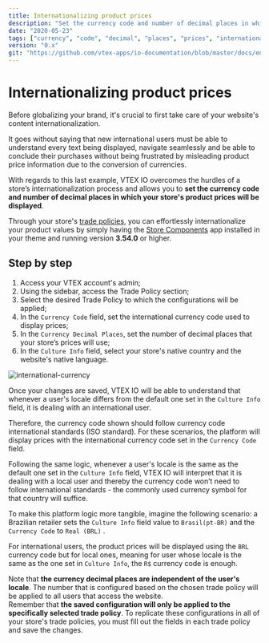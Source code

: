 ```yaml
---
title: Internationalizing product prices
description: "Set the currency code and number of decimal places in which your store's product prices will be displayed for international users."
date: "2020-05-23"
tags: ["currency", "code", "decimal", "places", "prices", "internationalizing"]
version: "0.x"
git: "https://github.com/vtex-apps/io-documentation/blob/master/docs/en/Recipes/store-management/internationalizing-product-prices.md"
---
```


# Internationalizing product prices

Before globalizing your brand, it's crucial to first take care of your website's content internationalization. 

It goes without saying that new international users must be able to understand every text being displayed, navigate seamlessly and be able to conclude their purchases without being frustrated by misleading product price information due to the conversion of currencies.

With regards to this last example, VTEX IO overcomes the hurdles of a store’s internationalization process and allows you to **set the currency code and number of decimal places in which your store's product prices will be displayed**.

Through your store's [trade policies](https://help.vtex.com/tutorial/what-is-a-sales-policy--563tbcL0TYKEKeOY4IAgAE), you can effortlessly internationalize your product values by simply having the [Store Components](https://vtex.io/docs/components/all/vtex.store-components@3.115.0/) app installed in your theme and running version **3.54.0** or higher.

## Step by step

1. Access your VTEX account's admin;
2. Using the sidebar, access the Trade Policy section;
3. Select the desired Trade Policy to which the configurations will be applied;
4. In the `Currency Code` field, set the international currency code used to display prices;
5. In the `Currency Decimal Places`, set the number of decimal places that your store’s prices will use;
6. In the `Culture Info` field, select your store's native country and the website's native language.

![international-currency](https://user-images.githubusercontent.com/52087100/82735893-93e1e200-9cfb-11ea-8c37-c2d224615b54.png)

Once your changes are saved, VTEX IO will be able to understand that whenever a user's locale differs from the default one set in the `Culture Info` field, it is dealing with an international user.

Therefore, the currency code shown should follow currency code international standards (ISO standard). For these scenarios, the platform will display prices with the international currency code set in the `Currency Code` field.

Following the same logic, whenever a user's locale is the same as the default one set in the `Culture Info` field, VTEX IO will interpret that it is dealing with a local user and thereby the currency code won’t need to follow international standards - the commonly used currency symbol for that country will suffice.

To make this platform logic more tangible, imagine the following scenario: a Brazilian retailer sets the `Culture Info` field value to `Brasil(pt-BR)` and the `Currency Code` to `Real (BRL)` .

For international users, the product prices will be displayed using the `BRL` currency code but for local ones, meaning for user whose locale is the same as the one set in `Culture Info`, the `R$` currency code is enough.

<div class="alert alert-info">
Note that <strong>the currency decimal places are independent of the user's locale</strong>. The number that is configured based on the chosen trade policy will be applied to all users that access the website.
</div>

<div class="alert alert-warning">
Remember that <strong>the saved configuration will only be applied to the specifically selected trade policy</strong>. To replicate these configurations in all of your store's trade policies, you must fill out the fields in each trade policy and save the changes.
</div>
